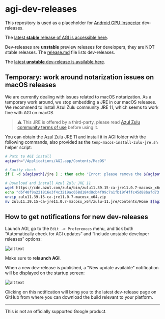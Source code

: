 # agi-dev-releases

This repository is used as a placeholder for [Android GPU Inspector](https://gpuinspector.dev) dev-releases.

The [latest **stable** release of AGI is accessible here](https://github.com/google/agi/releases/latest).

Dev-releases are **unstable** preview releases for developers, they are NOT
stable releases. The [release.md](releases.md) file lists dev-releases.

The [latest **unstable** dev-release is available
here](https://github.com/google/agi-dev-releases/releases/latest).

## Temporary: work around notarization issues on macOS releases

We are currently dealing with issues related to macOS notarization. As a
temporary work around, we stop embedding a JRE in our macOS releases. We
recommend to install Azul Zulu community JRE 11, which seems to work fine with
AGI on macOS.

> :warning: This JRE is offered by a third-party, please read [Azul Zulu
> community terms of
> use](https://www.azul.com/products/zulu-and-zulu-enterprise/zulu-terms-of-use/)
> before using it.

You can obtain the Azul Zulu JRE 11 and install it in AGI folder with the
following commands, also provided as the `temp-macos-install-zulu-jre.sh` helper
script:

```sh
# Path to AGI install
agipath="/Applications/AGI.app/Contents/MacOS"

# Sanity check
if [ -d ${agipath}/jre ] ; then echo "Error: please remove the ${agipath}/jre directory before running this script" ; exit 1 ; fi

# Download and install Azul Zulu JRE 11
wget https://cdn.azul.com/zulu/bin/zulu11.39.15-ca-jre11.0.7-macosx_x64.zip
echo "d5f40f9a221816e3f4c3219ac658d184d8cb4f99c7a1fb19f4ffc45d88bafd73  zulu11.39.15-ca-jre11.0.7-macosx_x64.zip" | sha256sum --check
unzip zulu11.39.15-ca-jre11.0.7-macosx_x64.zip
mv zulu11.39.15-ca-jre11.0.7-macosx_x64/zulu-11.jre/Contents/Home ${agipath}/jre
```

## How to get notifications for new dev-releases

Launch AGI, go to the `Edit -> Preferences` menu, and tick both “Automatically
check for AGI updates” and “Include unstable developer releases” options:

![alt text](https://github.com/google/agi-dev-releases/raw/master/images/preferences-menu.png "Screenshot of AGI preferences menu")

Make sure to **relaunch AGI**.

When a new dev-release is published, a "New update available" notification will
be displayed on the startup screen:

![alt text](https://github.com/google/agi-dev-releases/raw/master/images/new-update.png "Screenshot of AGI startup screen with 'New update available' notification")

Clicking on this notification will bring you to the latest dev-release page on
GitHub from where you can download the build relevant to your platform.

---

This is not an officially supported Google product.
